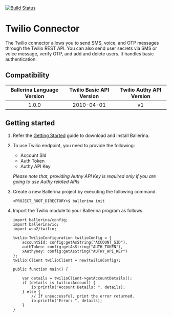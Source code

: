 [![Build Status](https://travis-ci.org/wso2-ballerina/module-twilio.svg?branch=master)](https://travis-ci.org/wso2-ballerina/module-twilio)

# Twilio Connector

The Twilio connector allows you to send SMS, voice, and OTP messages through the Twilio REST API. You can also send
user secrets via SMS or voice message, verify OTP, and add and delete users. It handles basic authentication.

## Compatibility

| Ballerina Language Version  | Twilio Basic API Version | Twilio Authy API Version |
|:---------------------------:|:------------------------:|:------------------------:|
| 1.0.0                       | 2010-04-01               | v1                       |

## Getting started

1.  Refer the [Getting Started](https://ballerina.io/learn/getting-started/) guide to download and install Ballerina.

2.  To use Twilio endpoint, you need to provide the following:

       - Account SId
       - Auth Token
       - Authy API Key

       *Please note that, providing Authy API Key is required only if you are going to use Authy related APIs*

3. Create a new Ballerina project by executing the following command.

	```shell
	<PROJECT_ROOT_DIRECTORY>$ ballerina init
	```

4. Import the Twilio module to your Ballerina program as follows.

	```ballerina
	import ballerina/config;
	import ballerina/io;
    import wso2/twilio;

    twilio:TwilioConfiguration twilioConfig = {
        accountSId: config:getAsString("ACCOUNT_SID"),
        authToken: config:getAsString("AUTH_TOKEN"),
        xAuthyKey: config:getAsString("AUTHY_API_KEY")
    };
    twilio:Client twilioClient = new(twilioConfig);

    public function main() {

        var details = twilioClient->getAccountDetails();
        if (details is twilio:Account) {
            io:println("Account Details: ", details);
        } else {
            // If unsuccessful, print the error returned.
            io:println("Error: ", details);
        }
    }
	```
